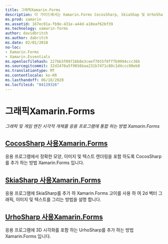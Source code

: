 ```yaml
---
title: 그래픽Xamarin.Forms
description: 이 가이드에서는 Xamarin.Forms CocosSharp, SkiaShap 및 UrhoSharp를 사용 하 여 그래픽 및 게임 엔진 시각적 개체를 응용 프로그램에 통합 하는 방법을 설명 합니다.
ms.prod: xamarin
ms.assetid: 167ec01a-fb9e-431e-a44d-a10eaf62bf39
ms.technology: xamarin-forms
author: davidbritch
ms.author: dabritch
ms.date: 02/01/2018
no-loc:
- Xamarin.Forms
- Xamarin.Essentials
ms.openlocfilehash: 227bb3f0971bb8e3ceef7015f8fffb9994ccc36b
ms.sourcegitcommit: 32d2476a5f9016baa231b7471c88c1d4ccc08eb8
ms.translationtype: MT
ms.contentlocale: ko-KR
ms.lasthandoff: 06/18/2020
ms.locfileid: "84129326"
---
```

# <a name="graphics-in-xamarinforms"></a>그래픽Xamarin.Forms

_그래픽 및 게임 엔진 시각적 개체를 응용 프로그램에 통합 하는 방법 Xamarin.Forms_

## <a name="using-cocossharp-in-xamarinformscocossharpmd"></a>[CocosSharp 사용Xamarin.Forms](cocossharp.md)

응용 프로그램에서 정확한 모양, 이미지 및 텍스트 렌더링을 포함 하도록 CocosSharp를 추가 하는 방법 Xamarin.Forms 입니다.

## <a name="using-skiasharp-in-xamarinformsskiasharpindexmd"></a>[SkiaSharp 사용Xamarin.Forms](skiasharp/index.md)

응용 프로그램에 SkiaSharp를 추가 하 Xamarin.Forms 고이를 사용 하 여 2d 벡터 그래픽, 이미지 및 텍스트를 그리는 방법을 설명 합니다.

## <a name="using-urhosharp-in-xamarinformsurhosharpmd"></a>[UrhoSharp 사용Xamarin.Forms](urhosharp.md)

응용 프로그램에 3D 시각화를 포함 하는 UrhoSharp를 추가 하는 방법 Xamarin.Forms 입니다.
